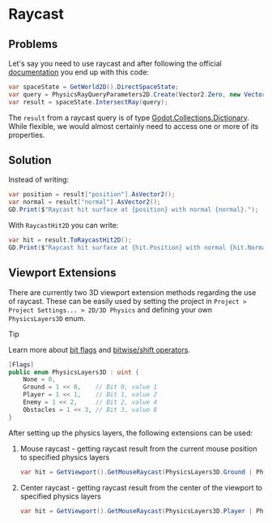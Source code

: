 # Raycast

## Problems

Let's say you need to use raycast and after following the official [documentation](https://docs.godotengine.org/en/stable/tutorials/physics/ray-casting.htm) you end up with this code:

```csharp
var spaceState = GetWorld2D().DirectSpaceState;
var query = PhysicsRayQueryParameters2D.Create(Vector2.Zero, new Vector2(50, 100));
var result = spaceState.IntersectRay(query);
```

The `result` from a raycast query is of type [Godot.Collections.Dictionary](https://docs.godotengine.org/en/stable/tutorials/physics/ray-casting.html#:~:text=The%20result%20is%20a%20dictionary). While flexible, we would almost certainly need to access one or more of its properties.

## Solution

Instead of writing:

```csharp
var position = result["position"].AsVector2();
var normal = result["normal"].AsVector2();
GD.Print($"Raycast hit surface at {position} with normal {normal}.");
```

With `RaycastHit2D` you can write:

```csharp
var hit = result.ToRaycastHit2D();
GD.Print($"Raycast hit surface at {hit.Position} with normal {hit.Normal}.");
```

## Viewport Extensions

There are currently two 3D viewport extension methods regarding the use of raycast. These can be easily used by setting the project in `Project > Project Settings... > 2D/3D Physics` and defining your own `PhysicsLayers3D` enum. 

> [!Tip]
> Learn more about [bit flags](https://learn.microsoft.com/en-us/dotnet/csharp/language-reference/builtin-types/enum#enumeration-types-as-bit-flags) and [bitwise/shift operators](https://learn.microsoft.com/en-us/dotnet/csharp/language-reference/operators/bitwise-and-shift-operators#left-shift-operator-).

```csharp
[Flags]
public enum PhysicsLayers3D : uint {
    None = 0,
    Ground = 1 << 0,    // Bit 0, value 1
    Player = 1 << 1,    // Bit 1, value 2
    Enemy = 1 << 2,     // Bit 2, value 4
    Obstacles = 1 << 3, // Bit 3, value 8
}
```

After setting up the physics layers, the following extensions can be used:

1. Mouse raycast - getting raycast result from the current mouse position to specified physics layers

   ```csharp
   var hit = GetViewport().GetMouseRaycast(PhysicsLayers3D.Ground | PhysicsLayers3D.Obstacles);
   ```

2. Center raycast - getting raycast result from the center of the viewport to specified physics layers

   ```csharp
   var hit = GetViewport().GetMouseRaycast(PhysicsLayers3D.Player | PhysicsLayers3D.Enemy);
   ```
